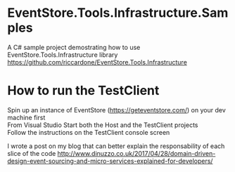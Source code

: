 # EventStore.Tools.Infrastructure.Samples
A C# sample project demostrating how to use EventStore.Tools.Infrastructure library
https://github.com/riccardone/EventStore.Tools.Infrastructure

# How to run the TestClient  
Spin up an instance of EventStore (https://geteventstore.com/) on your dev machine first  
From Visual Studio Start both the Host and the TestClient projects  
Follow the instructions on the TestClient console screen  

I wrote a post on my blog that can better explain the responsability of each slice of the code
http://www.dinuzzo.co.uk/2017/04/28/domain-driven-design-event-sourcing-and-micro-services-explained-for-developers/ 
